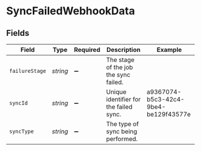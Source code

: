 # SyncFailedWebhookData


## Fields

| Field                                  | Type                                   | Required                               | Description                            | Example                                |
| -------------------------------------- | -------------------------------------- | -------------------------------------- | -------------------------------------- | -------------------------------------- |
| `failureStage`                         | *string*                               | :heavy_minus_sign:                     | The stage of the job the sync failed.  |                                        |
| `syncId`                               | *string*                               | :heavy_minus_sign:                     | Unique identifier for the failed sync. | a9367074-b5c3-42c4-9be4-be129f43577e   |
| `syncType`                             | *string*                               | :heavy_minus_sign:                     | The type of sync being performed.      |                                        |